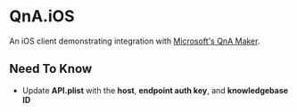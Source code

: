 # QnA.iOS

An iOS client demonstrating integration with [Microsoft's QnA Maker](http://qnamaker.ai).

## Need To Know
* Update __API.plist__ with the __host__, __endpoint auth key__, and __knowledgebase ID__
